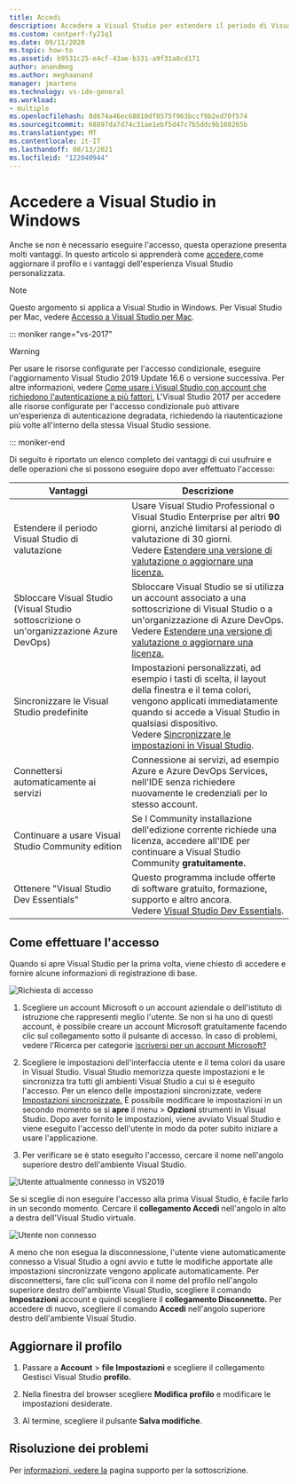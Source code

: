 ```yaml
---
title: Accedi
description: Accedere a Visual Studio per estendere il periodo di Visual Studio di valutazione, sbloccare Visual Studio e altro ancora
ms.custom: contperf-fy21q1
ms.date: 09/11/2020
ms.topic: how-to
ms.assetid: b9531c25-e4cf-43ae-b331-a9f31a8cd171
author: anandmeg
ms.author: meghaanand
manager: jmartens
ms.technology: vs-ide-general
ms.workload:
- multiple
ms.openlocfilehash: 8d674a46ec68810df8575f963bccf9b2ed70f574
ms.sourcegitcommit: 68897da7d74c31ae1ebf5d47c7b5ddc9b108265b
ms.translationtype: MT
ms.contentlocale: it-IT
ms.lasthandoff: 08/13/2021
ms.locfileid: "122040944"
---
```

# <a name="sign-in-to-visual-studio-on-windows"></a>Accedere a Visual Studio in Windows 

Anche se non è necessario eseguire l'accesso, questa operazione presenta molti vantaggi. In questo articolo si apprenderà come [](#update-your-profile) [accedere,](#how-to-sign-in)come aggiornare il profilo e i vantaggi dell'esperienza Visual Studio personalizzata. 

> [!NOTE]
> Questo argomento si applica a Visual Studio in Windows. Per Visual Studio per Mac, vedere [Accesso a Visual Studio per Mac](/visualstudio/mac/signing-in).

::: moniker range="vs-2017"

> [!WARNING]
> Per usare le risorse configurate per l'accesso condizionale, eseguire l'aggiornamento Visual Studio 2019 Update 16.6 o versione successiva. Per altre informazioni, vedere [Come usare i Visual Studio con account che richiedono l'autenticazione a più fattori.](work-with-multi-factor-authentication.md)
> L'Visual Studio 2017 per accedere alle risorse configurate per l'accesso condizionale può attivare un'esperienza di autenticazione degradata, richiedendo la riautenticazione più volte all'interno della stessa Visual Studio sessione. 
> 
::: moniker-end

Di seguito è riportato un elenco completo dei vantaggi di cui usufruire e delle operazioni che si possono eseguire dopo aver effettuato l'accesso:

|Vantaggi|Descrizione|
|---|---|
|Estendere il periodo Visual Studio di valutazione|Usare Visual Studio Professional o Visual Studio Enterprise per altri **90** giorni, anziché limitarsi al periodo di valutazione di 30 giorni. <br/>Vedere [Estendere una versione di valutazione o aggiornare una licenza.](../ide/how-to-unlock-visual-studio.md)|
|Sbloccare Visual Studio (Visual Studio sottoscrizione o un'organizzazione Azure DevOps)|Sbloccare Visual Studio se si utilizza un account associato a una sottoscrizione di Visual Studio o a un'organizzazione di Azure DevOps.<br/>Vedere [Estendere una versione di valutazione o aggiornare una licenza.](../ide/how-to-unlock-visual-studio.md)|
|Sincronizzare le Visual Studio predefinite|Impostazioni personalizzati, ad esempio i tasti di scelta, il layout della finestra e il tema colori, vengono applicati immediatamente quando si accede a Visual Studio in qualsiasi dispositivo. <br/>Vedere [Sincronizzare le impostazioni in Visual Studio](../ide/synchronized-settings-in-visual-studio.md).|
|Connettersi automaticamente ai servizi|Connessione ai servizi, ad esempio Azure e Azure DevOps Services, nell'IDE senza richiedere nuovamente le credenziali per lo stesso account.|
|Continuare a usare Visual Studio Community edition|Se l Community installazione dell'edizione corrente richiede una licenza, accedere all'IDE per continuare a Visual Studio Community **gratuitamente.** |
|Ottenere "Visual Studio Dev Essentials"|Questo programma include offerte di software gratuito, formazione, supporto e altro ancora. <br/>Vedere [Visual Studio Dev Essentials](https://visualstudio.microsoft.com/dev-essentials/).|


## <a name="how-to-sign-in"></a>Come effettuare l'accesso 

Quando si apre Visual Studio per la prima volta, viene chiesto di accedere e fornire alcune informazioni di registrazione di base.

![Richiesta di accesso](../ide/media/vs2019_signinpopup.png)

1. Scegliere un account Microsoft o un account aziendale o dell'istituto di istruzione che rappresenti meglio l'utente. Se non si ha uno di questi account, è possibile creare un account Microsoft gratuitamente facendo clic sul collegamento sotto il pulsante di accesso. In caso di problemi, vedere l'Ricerca per categorie [iscriversi per un account Microsoft?](https://support.microsoft.com/help/4026324/microsoft-account-how-to-create)

2. Scegliere le impostazioni dell'interfaccia utente e il tema colori da usare in Visual Studio. Visual Studio memorizza queste impostazioni e le sincronizza tra tutti gli ambienti Visual Studio a cui si è eseguito l'accesso. Per un elenco delle impostazioni sincronizzate, vedere [Impostazioni sincronizzate.](../ide/synchronized-settings-in-visual-studio.md) È possibile modificare le impostazioni in un secondo momento se si **apre** il menu  >  **Opzioni** strumenti in Visual Studio.
   Dopo aver fornito le impostazioni, viene avviato Visual Studio e viene eseguito l'accesso dell'utente in modo da poter subito iniziare a usare l'applicazione. 
   
1. Per verificare se è stato eseguito l'accesso, cercare il nome nell'angolo superiore destro dell'ambiente Visual Studio.

![Utente attualmente connesso in VS2019](../ide/media/vs2019_username.png)

Se si sceglie di non eseguire l'accesso alla prima Visual Studio, è facile farlo in un secondo momento. Cercare il **collegamento Accedi** nell'angolo in alto a destra dell'Visual Studio virtuale.

![Utente non connesso](../ide/media/vs2019_usernotsignedin.png)

A meno che non esegua la disconnessione, l'utente viene automaticamente connesso a Visual Studio a ogni avvio e tutte le modifiche apportate alle impostazioni sincronizzate vengono applicate automaticamente. Per disconnettersi, fare clic sull'icona con il nome del profilo nell'angolo superiore destro dell'ambiente Visual Studio, scegliere il comando **Impostazioni** account e quindi scegliere il **collegamento Disconnetto.** Per accedere di nuovo, scegliere il comando **Accedi** nell'angolo superiore destro dell'ambiente Visual Studio.

## <a name="update-your-profile"></a>Aggiornare il profilo

1. Passare a **Account**  >  **file Impostazioni** e scegliere il collegamento Gestisci Visual Studio **profilo.**

1. Nella finestra del browser scegliere **Modifica profilo** e modificare le impostazioni desiderate.

1. Al termine, scegliere il pulsante **Salva modifiche**.

## <a name="troubleshooting"></a>Risoluzione dei problemi

Per [informazioni, vedere la](https://visualstudio.microsoft.com/subscriptions/support/) pagina supporto per la sottoscrizione.
